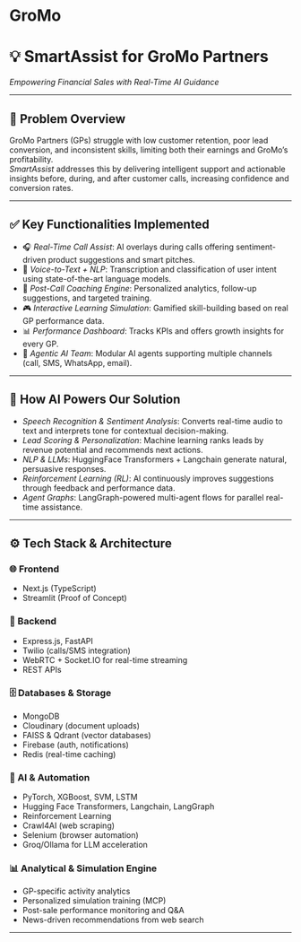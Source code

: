 # GroMo
# 💡 SmartAssist for GroMo Partners  
*Empowering Financial Sales with Real-Time AI Guidance*

---

## 🚀 Problem Overview
GroMo Partners (GPs) struggle with low customer retention, poor lead conversion, and inconsistent skills, limiting both their earnings and GroMo’s profitability.  
*SmartAssist* addresses this by delivering intelligent support and actionable insights before, during, and after customer calls, increasing confidence and conversion rates.

---

## ✅ Key Functionalities Implemented

- 🎧 *Real-Time Call Assist*: AI overlays during calls offering sentiment-driven product suggestions and smart pitches.
- 💬 *Voice-to-Text + NLP*: Transcription and classification of user intent using state-of-the-art language models.
- 🧠 *Post-Call Coaching Engine*: Personalized analytics, follow-up suggestions, and targeted training.
- 🎮 *Interactive Learning Simulation*: Gamified skill-building based on real GP performance data.
- 📊 *Performance Dashboard*: Tracks KPIs and offers growth insights for every GP.
- 🤖 *Agentic AI Team*: Modular AI agents supporting multiple channels (call, SMS, WhatsApp, email).

---

## 🤖 How AI Powers Our Solution

- *Speech Recognition & Sentiment Analysis*: Converts real-time audio to text and interprets tone for contextual decision-making.
- *Lead Scoring & Personalization*: Machine learning ranks leads by revenue potential and recommends next actions.
- *NLP & LLMs*: HuggingFace Transformers + Langchain generate natural, persuasive responses.
- *Reinforcement Learning (RL)*: AI continuously improves suggestions through feedback and performance data.
- *Agent Graphs*: LangGraph-powered multi-agent flows for parallel real-time assistance.

---

## ⚙ Tech Stack & Architecture

### 🌐 Frontend
- Next.js (TypeScript)
- Streamlit (Proof of Concept)

### 🧠 Backend
- Express.js, FastAPI
- Twilio (calls/SMS integration)
- WebRTC + Socket.IO for real-time streaming
- REST APIs

### 🗄 Databases & Storage
- MongoDB  
- Cloudinary (document uploads)  
- FAISS & Qdrant (vector databases)  
- Firebase (auth, notifications)  
- Redis (real-time caching)

### 🤖 AI & Automation
- PyTorch, XGBoost, SVM, LSTM
- Hugging Face Transformers, Langchain, LangGraph
- Reinforcement Learning
- Crawl4AI (web scraping)
- Selenium (browser automation)
- Groq/Ollama for LLM acceleration

### 📊 Analytical & Simulation Engine
- GP-specific activity analytics
- Personalized simulation training (MCP)
- Post-sale performance monitoring and Q&A
- News-driven recommendations from web search

---
